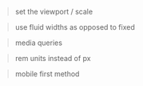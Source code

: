 > set the viewport / scale

> use fluid widths as opposed to fixed

> media queries

> rem units instead of px

> mobile first method
